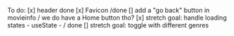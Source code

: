 To do:
[x] header done
[x] Favicon /done
[] add a "go back" button in movieinfo / we do have a Home button tho?
[x] stretch goal: handle loading states - useState - / done
[] stretch goal: toggle with different genres

